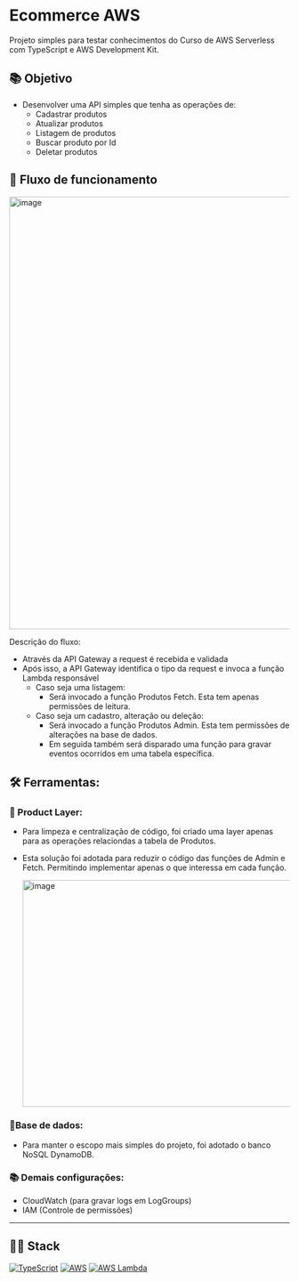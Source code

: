 # Ecommerce AWS
Projeto simples para testar conhecimentos do Curso de AWS Serverless com TypeScript e AWS Development Kit.

## 📚 Objetivo
- Desenvolver uma API simples que tenha as operações de:
   - Cadastrar produtos
   - Atualizar produtos
   - Listagem de produtos
   - Buscar produto por Id
   - Deletar produtos 

## 📌 Fluxo de funcionamento

<img width="1188" height="778" alt="image" src="https://github.com/user-attachments/assets/13b980d7-e86f-4cd7-bb8f-44de40f04b9f" />

Descrição do fluxo:
- Através da API Gateway a request é recebida e validada
- Após isso, a API Gateway identifica o tipo da request e invoca a função Lambda responsável
  - Caso seja uma listagem:
     - Será invocado a função Produtos Fetch. Esta tem apenas permissões de leitura.
  - Caso seja um cadastro, alteração ou deleção:
     - Será invocado a função Produtos Admin. Esta tem permissões de alterações na base de dados.
     - Em seguida também será disparado uma função para gravar eventos ocorridos em uma tabela específica.

## 🛠 Ferramentas:

### 🚧 Product Layer:
- Para limpeza e centralização de código, foi criado uma layer apenas para as operações relaciondas a tabela de Produtos.
- Esta solução foi adotada para reduzir o código das funções de Admin e Fetch. Permitindo implementar apenas o que interessa em cada função.

  <img width="1051" height="408" alt="image" src="https://github.com/user-attachments/assets/5db067b2-e7f1-462b-b8cb-cfa30c632b25" />


### 📑Base de dados:
- Para manter o escopo mais simples do projeto, foi adotado o banco NoSQL DynamoDB.


### 📚 Demais configurações:
- CloudWatch (para gravar logs em LogGroups)
- IAM (Controle de permissões)
---

## 👨‍💻 Stack
[![TypeScript](https://img.shields.io/badge/TypeScript-3178C6?logo=typescript&logoColor=fff)](#)
[![AWS](https://custom-icon-badges.demolab.com/badge/AWS-%23FF9900.svg?logo=aws&logoColor=white)](#)
[![AWS Lambda](https://custom-icon-badges.demolab.com/badge/AWS%20Lambda-%23FF9900.svg?logo=aws-lambda&logoColor=white)](#)


